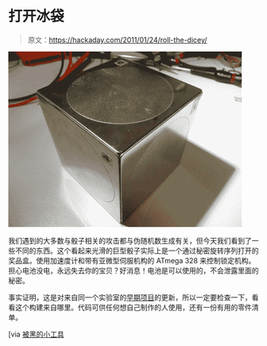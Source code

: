 # 打开冰袋

> 原文：<https://hackaday.com/2011/01/24/roll-the-dicey/>

![](img/68125ba33ebd023bbc68213f27435567.png "D'Icey")

我们遇到的大多数与骰子相关的攻击都与伪随机数生成有关，但今天我们看到了一些不同的东西。这个看起来光滑的巨型骰子实际上是一个通过秘密旋转序列打开的奖品盒。使用加速度计和带有亚微型伺服机构的 ATmega 328 来控制锁定机构。担心电池没电，永远失去你的宝贝？好消息！电池是可以使用的，不会泄露里面的秘密。

事实证明，这是对来自同一个实验室的[早期项目](http://deddieslab.blogspot.com/2010/09/for-friends-wedding-we-had-to-find-way.html)的更新，所以一定要检查一下，看看这个构建来自哪里。代码可供任何想自己制作的人使用，还有一份有用的零件清单。

[via [被黑的小工具](http://hackedgadgets.com/2011/01/22/hide-goodies-in-a-secret-dice-atmega88-microcontroller-based/)